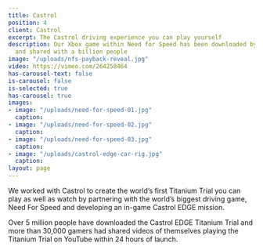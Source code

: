 ```yaml
---
title: Castrol
position: 4
client: Castrol
excerpt: The Castrol driving experience you can play yourself
description: Our Xbox game within Need for Speed has been downloaded by 5 million
  and shared with a billion people
image: "/uploads/nfs-payback-reveal.jpg"
video: https://vimeo.com/264258464
has-carousel-text: false
is-carousel: false
is-selected: true
has-carousel: true
images:
- image: "/uploads/need-for-speed-01.jpg"
  caption: 
- image: "/uploads/need-for-speed-02.jpg"
  caption: 
- image: "/uploads/need-for-speed-03.jpg"
  caption: 
- image: "/uploads/castrol-edge-car-rig.jpg"
  caption: 
layout: page
---
```


We worked with Castrol to create the world’s first Titanium Trial you can play as well as watch by partnering with the world’s biggest driving game, Need For Speed and developing an in-game Castrol EDGE mission.

Over 5 million people have downloaded the Castrol EDGE Titanium Trial and more than 30,000 gamers had shared videos of themselves playing the Titanium Trial on YouTube within 24 hours of launch.